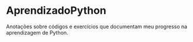 # AprendizadoPython
Anotações sobre códigos e exercícios que documentam meu progresso na aprendizagem de Python.
